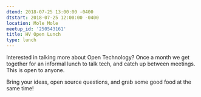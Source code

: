 ```yaml
---
dtend: 2018-07-25 13:00:00 -0400
dtstart: 2018-07-25 12:00:00 -0400
location: Mole Mole
meetup_id: '250543161'
title: HV Open Lunch
type: lunch
---
```


Interested in talking more about Open Technology? Once a month we get
together for an informal lunch to talk tech, and catch up between
meetings. This is open to anyone.

Bring your ideas, open source questions, and grab some good food at
the same time!